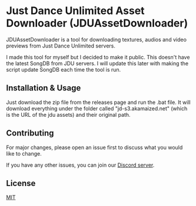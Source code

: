 # Just Dance Unlimited Asset Downloader (JDUAssetDownloader)

JDUAssetDownloader is a tool for downloading textures, audios and video previews from Just Dance Unlimited servers.

I made this tool for myself but I decided to make it public. This doesn't have the latest SongDB from JDU servers.
I will update this later with making the script update SongDB each time the tool is run.

## Installation & Usage

Just download the zip file from the releases page and run the .bat file. It will download everything under the folder called
"jd-s3.akamaized.net" (which is the URL of the jdu assets) and their original path.

## Contributing
For major changes, please open an issue first to discuss what you would like to change.

If you have any other issues, you can join our [Discord server](https://discord.gg/sbRQdVK).

## License
[MIT](https://choosealicense.com/licenses/mit/)
